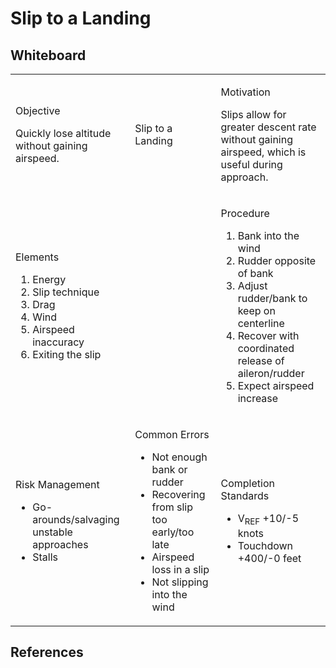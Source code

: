 # Slip to a Landing

## Whiteboard

<table className="maneuver-wb">

<tr>

<td className="wb-col-1">

<label>Objective</label>

Quickly lose altitude without gaining airspeed.

</td>

<td className="wb-col-2 maneuver-title">

<label className="maneuver-label">Slip to a Landing</label>

</td>

<td className="wb-col-3">

<label>Motivation</label>

Slips allow for greater descent rate without gaining airspeed, which is useful during approach.

</td>

</tr>

<tr>

<td className="wb-col-1">

<label>Elements</label>

1. Energy
2. Slip technique
3. Drag
4. Wind
5. Airspeed inaccuracy
6. Exiting the slip

</td>

<td className="wb-col-2">

</td>

<td className="wb-col-3">

<label>Procedure</label>

1. Bank into the wind
2. Rudder opposite of bank
3. Adjust rudder/bank to keep on centerline
4. Recover with coordinated release of aileron/rudder
5. Expect airspeed increase

</td>

</tr>

<tr>

<td className="wb-col-1">

<label>Risk Management</label>

- Go-arounds/salvaging unstable approaches
- Stalls

</td>

<td className="wb-col-2">

<label>Common Errors</label>

- Not enough bank or rudder
- Recovering from slip too early/too late
- Airspeed loss in a slip
- Not slipping into the wind

</td>

<td className="wb-col-3">

<label>Completion Standards</label>

- V<sub>REF</sub> +10/-5 knots
- Touchdown +400/-0 feet

</td>

</tr>

</table>

## References
